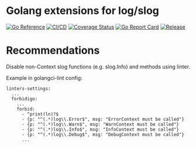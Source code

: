 # Golang extensions for log/slog

[![Go Reference](https://pkg.go.dev/badge/github.com/powerman/slogx.svg)](https://pkg.go.dev/github.com/powerman/slogx)
[![CI/CD](https://github.com/powerman/slogx/workflows/CI/CD/badge.svg?event=push)](https://github.com/powerman/slogx/actions?query=workflow%3ACI%2FCD)
[![Coverage Status](https://coveralls.io/repos/github/powerman/slogx/badge.svg?branch=master)](https://coveralls.io/github/powerman/slogx?branch=master)
[![Go Report Card](https://goreportcard.com/badge/github.com/powerman/slogx)](https://goreportcard.com/report/github.com/powerman/slogx)
[![Release](https://img.shields.io/github/v/release/powerman/slogx)](https://github.com/powerman/slogx/releases/latest)

# Recommendations

Disable non-Context slog functions (e.g. slog.Info) and methods using linter.

Example in golangci-lint config:

```
linters-settings:
  ...
  forbidigo:
    ...
    forbid:
      - ^print(ln)?$
      - {p: "^(.*)log\\.Error$", msg: "ErrorContext must be called"}
      - {p: "^(.*)log\\.Warn$", msg: "WarnContext must be called"}
      - {p: "^(.*)log\\.Info$", msg: "InfoContext must be called"}
      - {p: "^(.*)log\\.Debug$", msg: "DebugContext must be called"}
      ...
```
